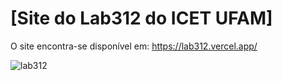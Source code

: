 # [Site do Lab312 do ICET UFAM]

O site encontra-se disponível em: https://lab312.vercel.app/

![lab312](https://github.com/FranciscoGabriel1/lab312-site/assets/46074137/dfb1e643-c642-4649-a02b-5c57900428fa)




